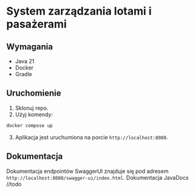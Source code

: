 # System zarządzania lotami i pasażerami

## Wymagania
- Java 21
- Docker
- Gradle

## Uruchomienie
1. Sklonuj repo.
2. Użyj komendy:
```bash
docker compose up 
```
3. Aplikacja jest uruchumiona na porcie `http://localhost:8080`.

## Dokumentacja
Dokumentacja endpointów SwaggerUI znajduje się pod adresem `http://localhost:8080/swagger-ui/index.html`. 
Dokumentacja JavaDocs //todo
